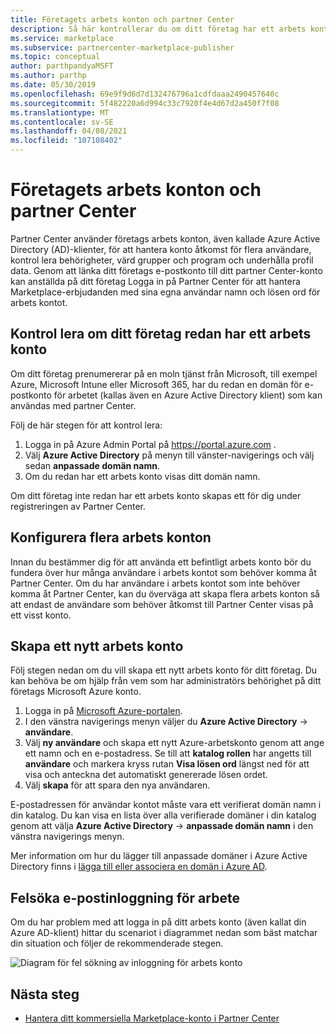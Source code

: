 ```yaml
---
title: Företagets arbets konton och partner Center
description: Så här kontrollerar du om ditt företag har ett arbets konto som har skapats med Microsoft, skapar ett nytt arbets konto eller konfigurerar flera arbets konton för användning med partner Center.
ms.service: marketplace
ms.subservice: partnercenter-marketplace-publisher
ms.topic: conceptual
author: parthpandyaMSFT
ms.author: parthp
ms.date: 05/30/2019
ms.openlocfilehash: 69e9f9d6d7d132476796a1cdfdaaa2490457640c
ms.sourcegitcommit: 5f482220a6d994c33c7920f4e4d67d2a450f7f08
ms.translationtype: MT
ms.contentlocale: sv-SE
ms.lasthandoff: 04/08/2021
ms.locfileid: "107108402"
---
```

# <a name="company-work-accounts-and-partner-center"></a>Företagets arbets konton och partner Center

Partner Center använder företags arbets konton, även kallade Azure Active Directory (AD)-klienter, för att hantera konto åtkomst för flera användare, kontrol lera behörigheter, värd grupper och program och underhålla profil data. Genom att länka ditt företags e-postkonto till ditt partner Center-konto kan anställda på ditt företag Logga in på Partner Center för att hantera Marketplace-erbjudanden med sina egna användar namn och lösen ord för arbets kontot.

## <a name="check-whether-your-company-already-has-a-work-account"></a>Kontrol lera om ditt företag redan har ett arbets konto

Om ditt företag prenumererar på en moln tjänst från Microsoft, till exempel Azure, Microsoft Intune eller Microsoft 365, har du redan en domän för e-postkonto för arbetet (kallas även en Azure Active Directory klient) som kan användas med partner Center.

Följ de här stegen för att kontrol lera:
1. Logga in på Azure Admin Portal på https://portal.azure.com .
2. Välj **Azure Active Directory** på menyn till vänster-navigerings och välj sedan **anpassade domän namn**.
3. Om du redan har ett arbets konto visas ditt domän namn.

Om ditt företag inte redan har ett arbets konto skapas ett för dig under registreringen av Partner Center.

## <a name="set-up-multiple-work-accounts"></a>Konfigurera flera arbets konton

Innan du bestämmer dig för att använda ett befintligt arbets konto bör du fundera över hur många användare i arbets kontot som behöver komma åt Partner Center. Om du har användare i arbets kontot som inte behöver komma åt Partner Center, kan du överväga att skapa flera arbets konton så att endast de användare som behöver åtkomst till Partner Center visas på ett visst konto.

## <a name="create-a-new-work-account"></a>Skapa ett nytt arbets konto

Följ stegen nedan om du vill skapa ett nytt arbets konto för ditt företag. Du kan behöva be om hjälp från vem som har administratörs behörighet på ditt företags Microsoft Azure konto.

1. Logga in på [Microsoft Azure-portalen](https://portal.azure.com).
2. I den vänstra navigerings menyn väljer du **Azure Active Directory**  ->  **användare**.
3. Välj **ny användare** och skapa ett nytt Azure-arbetskonto genom att ange ett namn och en e-postadress. Se till att **katalog rollen** har angetts till **användare** och markera kryss rutan **Visa lösen ord** längst ned för att visa och anteckna det automatiskt genererade lösen ordet.
4. Välj **skapa** för att spara den nya användaren.

E-postadressen för användar kontot måste vara ett verifierat domän namn i din katalog. Du kan visa en lista över alla verifierade domäner i din katalog genom att välja **Azure Active Directory**  ->  **anpassade domän namn** i den vänstra navigerings menyn.

Mer information om hur du lägger till anpassade domäner i Azure Active Directory finns i [lägga till eller associera en domän i Azure AD](/azure/active-directory/fundamentals/add-custom-domain).

## <a name="troubleshoot-work-email-sign-in"></a>Felsöka e-postinloggning för arbete

Om du har problem med att logga in på ditt arbets konto (även kallat din Azure AD-klient) hittar du scenariot i diagrammet nedan som bäst matchar din situation och följer de rekommenderade stegen.

![Diagram för fel sökning av inloggning för arbets konto](./media/manage-accounts/onboarding-aad-flow.png)

## <a name="next-steps"></a>Nästa steg

- [Hantera ditt kommersiella Marketplace-konto i Partner Center](./manage-account.md)